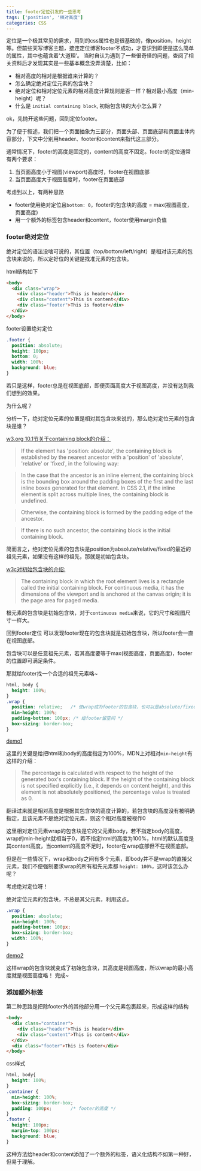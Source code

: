 ```yaml
---
title: footer定位引发的一些思考
tags: ['position', '相对高度']
categories: CSS
---
```


定位是一个极其常见的需求，用到的css属性也是很基础的，像position，height等。但前些天写博客主题，接连定位博客footer不成功，才意识到即便是这么简单的属性，其中也蕴含着‘大道理’。
当时自认为遇到了一些很奇怪的问题，查阅了相关资料后才发现其实是一些基本概念没弄清楚，比如：
- 相对高度的相对是根据谁来计算的？
- 怎么确定绝对定位元素的包含块？
- 绝对定位和相对定位元素的相对高度计算规则是否一样？相对最小高度（min-height）呢？
- 什么是 `initial containing block`, 初始包含块的大小怎么算？

ok，先抛开这些问题，回到定位footer。

为了便于叙述，我们把一个页面抽象为三部分，页面头部、页面底部和页面主体内容部分，下文中分别用header、footer和content来指代这三部分。

通常情况下，footer的高度是固定的，content的高度不固定。footer的定位通常有两个要求：

1. 当页面高度小于视图(viewport)高度时，footer在视图底部
2. 当页面高度大于视图高度时，footer在页面底部

考虑到以上，有两种思路
- footer使用绝对定位且`bottom: 0`，footer的包含块的高度 = max(视图高度，页面高度)
- 用一个额外的标签包含header和content，footer使用margin负值

### footer绝对定位
绝对定位的语法没啥可说的，其位置（top/bottom/left/right）是相对该元素的包含块来说的，所以定好位的关键是找准元素的包含块。

html结构如下
```html
<body>
  <div class="wrap">
    <div class="header">This is header</div>
    <div class="content">This is content</div>
    <div class="footer">This is footer</div>
  </div>
</body>
```

footer设置绝对定位
```CSS
.footer {
  position: absolute;
  height: 100px;
  bottom: 0;
  width: 100%;
  background: blue;
}
```

若只是这样，footer总是在视图底部，即便页面高度大于视图高度，并没有达到我们想到的效果。

为什么呢？

分析一下，绝对定位元素的位置是相对其包含块来说的，那么绝对定位元素的包含块是谁？

[w3.org 10.1节关于containing block的介绍：](https://www.w3.org/TR/CSS2/visudet.html#containing-block-details)

> If the element has 'position: absolute', the containing block is established by the nearest ancestor with a 'position' of 'absolute', 'relative' or 'fixed', in the following way:

> In the case that the ancestor is an inline element, the containing block is the bounding box around the padding boxes of the first and the last inline boxes generated for that element. In CSS 2.1, if the inline element is split across multiple lines, the containing block is undefined.

> Otherwise, the containing block is formed by the padding edge of the ancestor.

> If there is no such ancestor, the containing block is the initial containing block.

简而言之，绝对定位元素的包含块是position为absolute/relative/fixed的最近的祖先元素，如果没有这样的祖先，那就是初始包含块。

[w3c对初始包含块的介绍: ](https://www.w3.org/TR/CSS2/visudet.html#containing-block-details)

> The containing block in which the root element lives is a rectangle called the initial containing block. For continuous media, it has the dimensions of the viewport and is anchored at the canvas origin; it is the page area for paged media. 

根元素的包含块是初始包含块，对于`continuous media`来说，它的尺寸和视图尺寸一样大。

回到footer定位
可以发现footer现在的包含块就是初始包含块，所以footer会一直在视图底部。


包含块可以是任意祖先元素，若其高度要等于max(视图高度，页面高度)，footer的位置即可满足条件。

那就给footer找一个合适的祖先元素咯~

```CSS
html, body {
  height: 100%;
}
.wrap {
  position: relative;   /* 使wrap成为footer的包含块，也可以是absolute/fixed */
  min-height: 100%;     
  padding-bottom: 100px; /* 给footer留空间 */
  box-sizing: border-box;
}
```
[demo1](https://codepen.io/Claiyre/pen/xYWXde)

这里的关键是给把html和body的高度指定为100%，MDN上对相对`min-height`有这样的介绍：

> The percentage is calculated with respect to the height of the generated box's containing block. If the height of the containing block is not specified explicitly (i.e., it depends on content height), and this element is not absolutely positioned, the percentage value is treated as 0.

翻译过来就是相对高度是根据其包含块的高度计算的，若包含块的高度没有被明确指定，且该元素不是绝对定位元素，则这个相对高度被视作0

这里相对定位元素wrap的包含块是它的父元素body，若不指定body的高度，wrap的min-height就相当于0，若不指定html的高度为100%，html的默认高度是其content高度，当content的高度不足时，footer在wrap底部但不在视图底部。

但是在一些情况下，wrap和body之间有多个元素，即body并不是wrap的直接父元素，我们不便强制要求wrap的所有祖先元素都 `height: 100%`，这时该怎么办呢？

考虑绝对定位呀！

绝对定位元素的包含块，不总是其父元素，利用这点。

```CSS
.wrap {
  position: absolute;
  min-height: 100%;
  padding-bottom: 100px;
  box-sizing: border-box;
  width: 100%;
}
```
[demo2](https://codepen.io/Claiyre/pen/ZrxXrq)

这样wrap的包含块就变成了初始包含块，其高度是视图高度，所以wrap的最小高度就是视图高度咯！
完成~

### 添加额外标签
第二种思路是把除footer外的其他部分用一个父元素包裹起来，形成这样的结构

```html
<body>
  <div class="container">
    <div class="header">This is header</div>
    <div class="content">This is content</div>
  </div>
  <div class="footer">This is footer</div>
</body>
```
css样式

```css
html, body{
  height: 100%;
}
.container {
  min-height: 100%;
  box-sizing: border-box;
  padding: 100px;       /* footer的高度 */
}
.footer {
  height: 100px;
  margin-top: 100px;
  background: blue;
}
```

这种方法给header和content添加了一个额外的标签，语义化结构不如第一种好，但易于理解。
